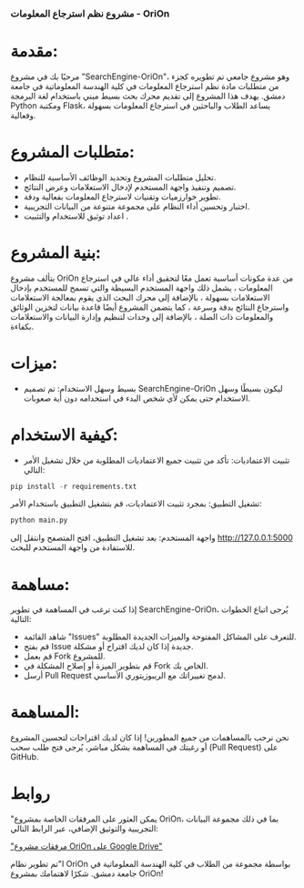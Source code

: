 
### مشروع نظم استرجاع المعلومات - OriOn 

# مقدمة: 
مرحبًا بك في مشروع "SearchEngine-OriOn"، وهو مشروع جامعي تم تطويره كجزء من متطلبات مادة نظم استرجاع المعلومات في كلية الهندسة المعلوماتية في جامعة دمشق. يهدف هذا المشروع إلى تقديم محرك بحث بسيط مبني باستخدام لغة البرمجة Python ومكتبة Flask، يساعد الطلاب والباحثين في استرجاع المعلومات بسهولة وفعالية.

# متطلبات المشروع:
-  تحليل متطلبات المشروع وتحديد الوظائف الأساسية للنظام.
- تصميم وتنفيذ واجهة المستخدم لإدخال الاستعلامات وعرض النتائج.
- تطوير خوارزميات وتقنيات لاسترجاع المعلومات بفعالية ودقة.
- اختبار وتحسين أداء النظام على مجموعة متنوعة من البيانات التجريبية.
- اعداد توثيق للاستخدام والتثبيت .

# بنية المشروع:
يتألف مشروع OriOn من عدة مكونات أساسية تعمل معًا لتحقيق أداء عالي في استرجاع المعلومات ، يشمل ذلك واجهة المستخدم البسيطة والتي تسمح للمستخدم بإدخال الاستعلامات بسهولة ، بالإضافة إلى محرك البحث الذي يقوم بمعالجة الاستعلامات واسترجاع النتائج بدقة وسرعة ، كما يتضمن المشروع أيضًا قاعدة بيانات لتخزين الوثائق والمعلومات ذات الصلة ، بالإضافة إلى وحدات لتنظيم وإدارة البيانات والاستعلامات بكفاءة.
# ميزات:
- بسيط وسهل الاستخدام: تم تصميم SearchEngine-OriOn ليكون بسيطًا وسهل الاستخدام حتى يمكن لأي شخص البدء في استخدامه دون أية صعوبات.


# كيفية الاستخدام:

- تثبيت الاعتماديات: تأكد من تثبيت جميع الاعتماديات المطلوبة من خلال تشغيل الأمر التالي:

```python
pip install -r requirements.txt
```
تشغيل التطبيق: بمجرد تثبيت الاعتماديات، قم بتشغيل التطبيق باستخدام الأمر:
```python
python main.py
```
واجهة المستخدم: بعد تشغيل التطبيق، افتح المتصفح وانتقل إلى http://127.0.0.1:5000 للاستفادة من واجهة المستخدم للبحث.

# مساهمة:
إذا كنت ترغب في المساهمة في تطوير SearchEngine-OriOn، يُرجى اتباع الخطوات التالية:

- شاهد القائمة "Issues" للتعرف على المشاكل المفتوحة والميزات الجديدة المطلوبة.
- قم بفتح Issue جديدة إذا كان لديك اقتراح أو مشكلة.
- قم بعمل Fork للمشروع.
- قم بتطوير الميزة أو إصلاح المشكلة في Fork الخاص بك.
- أرسل Pull Request لدمج تغييراتك مع الريبوزيتوري الأساسي.


# المساهمة:
نحن نرحب بالمساهمات من جميع المطورين! إذا كان لديك اقتراحات لتحسين المشروع أو رغبتك في المساهمة بشكل مباشر، يُرجى فتح طلب سحب (Pull Request) على GitHub.

# روابط
"يمكن العثور على المرفقات الخاصة بمشروع OriOn، بما في ذلك مجموعة البيانات التجريبية والتوثيق الإضافي، عبر الرابط التالي:

 ["مرفقات مشروع OriOn على Google Drive"](https://drive.google.com/drive/my-drive)


ا"تم تطوير نظام OriOn بواسطة مجموعة من الطلاب في كلية الهندسة المعلوماتية في جامعة دمشق.
شكرًا لاهتمامك بمشروع OriOn!
